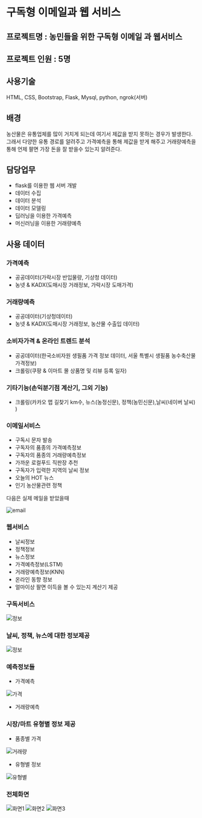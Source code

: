 # 구독형 이메일과 웹 서비스

## 프로젝트명 : 농민들을 위한 구독형 이메일 과 웹서비스

## 프로젝트 인원 : 5명

## 사용기술 
HTML, CSS, Bootstrap, Flask, Mysql, python, ngrok(서버)

## 배경 

농산물은 유통업체를 많이 거치게 되는데 여기서 제값을 받지 못하는 경우가 발생한다. 그래서 다양한 유통 경로를 알려주고 가격예측을 통해 제값을 받게 해주고 거래량예측을 통해 언제 팔면 가장 돈을 잘 받을수 있는지 알려준다.

## 담당업무 

- flask를 이용한 웹 서버 개발
- 데이터 수집
- 데이터 분석
- 데이터 모델링
- 딥러닝을 이용한 가격예측
- 머신러닝을 이용한 거래량예측

## 사용 데이터

### 가격예측

- 공공데이터(가락시장 반입물량, 기상청 데이터)
- 농넷 & KADX(도매시장 거래정보, 가락시장 도매가격)

### 거래량예측

- 공공데이터(기상청데이터)
- 농넷 & KADX(도매시장 거래정보, 농산물 수출입 데이터)

### 소비자가격 & 온라인 트렌드 분석

- 공공데이터(한국소비자원 생필품 가격 정보 데이터, 서울 특별시 생필품 농수축산물 가격정보)
- 크롤링(쿠팡 & 이마트 몰 상품명 및 리뷰 등록 일자)

### 기타기능(손익분기점 계산기, 그외 기능)

- 크롤링(카카오 맵 길찾기 km수, 뉴스(농정신문), 정책(농민신문),날씨(네이버 날씨) )


### 이메일서비스

- 구독시 문자 발송
- 구독자의 품종의 가격예측정보
- 구독자의 품종의 거래량예측정보
- 가까운 로컬푸드 직판장 추천
- 구독자가 입력한 지역의 날씨 정보
- 오늘의 HOT 뉴스
- 인기 농산물관련 정책

다음은 실제 메일을 받았을때

![email](prototype_image/email.jpg)

### 웹서비스

- 날씨정보
- 정책정보
- 뉴스정보
- 가격예측정보(LSTM)
- 거래량예측정보(KNN)
- 온라인 동향 정보
- 얼마이상 팔면 이득을 볼 수 있는지 계산기 제공



### 구독서비스

![정보](prototype_image/구독.png)

### 날씨, 정책, 뉴스에 대한 정보제공

![정보](prototype_image/날씨,정책,뉴스.png)

### 예측정보들

- 가격예측

![가격](prototype_image/가격예측.png)

- 거래량예측

### 시장/마트 유형별 정보 제공

- 품종별 가격

![거래량](prototype_image/거래량예측.png)

- 유형별 정보

![유형별](prototype_image/유형별소비자가격.png)


### 전체화면

![화면1](prototype_image/전체화면1.png)
![화면2](prototype_image/전체화면2.png)
![화면3](prototype_image/전체화면.png)